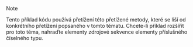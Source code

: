 > [!NOTE]
>  Tento příklad kódu používá přetížení této přetížené metody, které se liší od konkrétního přetížení popsaného v tomto tématu. Chcete-li příklad rozšířit pro toto téma, nahraďte elementy zdrojové sekvence elementy příslušného číselného typu.